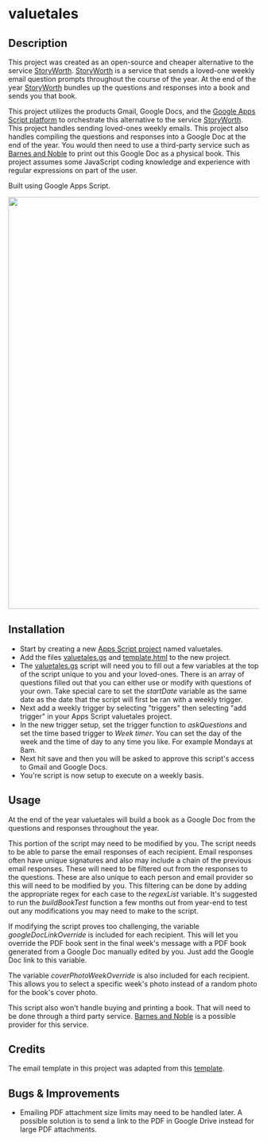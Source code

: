 # valuetales

## Description

This project was created as an open-source and cheaper alternative to the service [StoryWorth](https://welcome.storyworth.com/). [StoryWorth](https://welcome.storyworth.com/) is a service that sends a loved-one weekly email question prompts throughout the course of the year. At the end of the year [StoryWorth](https://welcome.storyworth.com/) bundles up the questions and responses into a book and sends you that book.

This project utilizes the products Gmail, Google Docs, and the [Google Apps Script platform](https://developers.google.com/apps-script) to orchestrate this alternative to the service [StoryWorth](https://welcome.storyworth.com/). This project handles sending loved-ones weekly emails. This project also handles compiling the questions and responses into a Google Doc at the end of the year. You would then need to use a third-party service such as [Barnes and Noble](https://press.barnesandnoble.com/print-on-demand) to print out this Google Doc as a physical book. This project assumes some JavaScript coding knowledge and experience with regular expressions on part of the user.

Built using Google Apps Script.

<div align="center">
  <picture>
    <img src="https://repository-images.githubusercontent.com/748037446/3c8c2418-113e-4bb0-934b-2328f3986f22" width="830px">
  </picture>
</div>

## Installation

- Start by creating a new [Apps Script project](https://script.google.com/) named valuetales.
- Add the files [valuetales.gs](./valuetales.gs) and [template.html](./template.html) to the new project.
- The [valuetales.gs](./valuetales.gs) script will need you to fill out a few variables at the top of the script unique to you and your loved-ones. There is an array of questions filled out that you can either use or modify with questions of your own. Take special care to set the _startDate_ variable as the same date as the date that the script will first be ran with a weekly trigger.
- Next add a weekly trigger by selecting "triggers" then selecting "add trigger" in your Apps Script valuetales project.
- In the new trigger setup, set the trigger function to _askQuestions_ and set the time based trigger to _Week timer_. You can set the day of the week and the time of day to any time you like. For example Mondays at 8am.
- Next hit save and then you will be asked to approve this script's access to Gmail and Google Docs.
- You're script is now setup to execute on a weekly basis.

## Usage

At the end of the year valuetales will build a book as a Google Doc from the questions and responses throughout the year.

This portion of the script may need to be modified by you. The script needs to be able to parse the email responses of each recipient. Email responses often have unique signatures and also may include a chain of the previous email responses. These will need to be filtered out from the responses to the questions. These are also unique to each person and email provider so this will need to be modified by you. This filtering can be done by adding the appropriate regex for each case to the _regexList_ variable. It's suggested to run the _buildBookTest_ function a few months out from year-end to test out any modifications you may need to make to the script.

If modifying the script proves too challenging, the variable _googleDocLinkOverride_ is included for each recipient. This will let you override the PDF book sent in the final week's message with a PDF book generated from a Google Doc manually edited by you. Just add the Google Doc link to this variable.

The variable _coverPhotoWeekOverride_ is also included for each recipient. This allows you to select a specific week's photo instead of a random photo for the book's cover photo.

This script also won't handle buying and printing a book. That will need to be done through a third party service. [Barnes and Noble](https://press.barnesandnoble.com/print-on-demand) is a possible provider for this service.

## Credits

The email template in this project was adapted from this [template](https://github.com/leemunroe/responsive-html-email-template).

## Bugs & Improvements

- Emailing PDF attachment size limits may need to be handled later. A possible solution is to send a link to the PDF in Google Drive instead for large PDF attachments.
